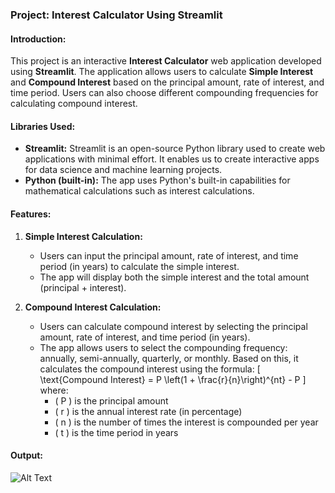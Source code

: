 ### Project: Interest Calculator Using Streamlit

#### **Introduction:**
This project is an interactive **Interest Calculator** web application developed using **Streamlit**. The application allows users to calculate **Simple Interest** and **Compound Interest** based on the principal amount, rate of interest, and time period. Users can also choose different compounding frequencies for calculating compound interest.

#### **Libraries Used:**
- **Streamlit:** Streamlit is an open-source Python library used to create web applications with minimal effort. It enables us to create interactive apps for data science and machine learning projects.
- **Python (built-in):** The app uses Python's built-in capabilities for mathematical calculations such as interest calculations.

#### **Features:**
1. **Simple Interest Calculation:**
   - Users can input the principal amount, rate of interest, and time period (in years) to calculate the simple interest.
   - The app will display both the simple interest and the total amount (principal + interest).

2. **Compound Interest Calculation:**
   - Users can calculate compound interest by selecting the principal amount, rate of interest, and time period (in years).
   - The app allows users to select the compounding frequency: annually, semi-annually, quarterly, or monthly. Based on this, it calculates the compound interest using the formula:
     \[
     \text{Compound Interest} = P \left(1 + \frac{r}{n}\right)^{nt} - P
     \]
     where:
     - \( P \) is the principal amount
     - \( r \) is the annual interest rate (in percentage)
     - \( n \) is the number of times the interest is compounded per year
     - \( t \) is the time period in years

#### **Output:**

![Alt Text](https://i.postimg.cc/ZY8hn24D/miniproject.png)


